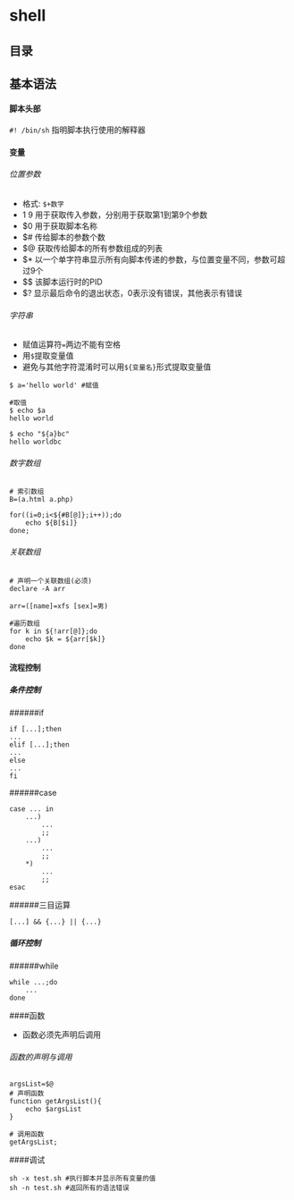 # shell

## 目录
## 基本语法
#### 脚本头部
`#! /bin/sh` 指明脚本执行使用的解释器


#### 变量
###### 位置参数
* 格式: `$+数字`
* $1~$9 用于获取传入参数，分别用于获取第1到第9个参数
* $0 用于获取脚本名称
* $# 传给脚本的参数个数
* $@ 获取传给脚本的所有参数组成的列表
* $* 以一个单字符串显示所有向脚本传递的参数，与位置变量不同，参数可超过9个
* $$ 该脚本运行时的PID
* $? 显示最后命令的退出状态，0表示没有错误，其他表示有错误

###### 字符串

* 赋值运算符`=`两边不能有空格
* 用`$`提取变量值
* 避免与其他字符混淆时可以用`${变量名}`形式提取变量值

```
$ a='hello world' #赋值

#取值
$ echo $a
hello world

$ echo "${a}bc"
hello worldbc
```
###### 数字数组
```
# 索引数组
B=(a.html a.php)

for((i=0;i<${#B[@]};i++));do
    echo ${B[$i]}
done;
```
###### 关联数组
```
# 声明一个关联数组(必须)
declare -A arr

arr=([name]=xfs [sex]=男)

#遍历数组
for k in ${!arr[@]};do
    echo $k = ${arr[$k]}
done
```
#### 流程控制
##### 条件控制
######if
```
if [...];then
...
elif [...];then
...
else
...
fi
```
######case
```
case ... in
    ...)
        ...
        ;;
    ...)
        ...
        ;;
    *)
        ...
        ;;
esac
```
######三目运算
```
[...] && {...} || {...}
```

##### 循环控制
######while
```
while ...;do
    ...
done
```
####函数
* 函数必须先声明后调用
###### 函数的声明与调用
```
argsList=$@
# 声明函数
function getArgsList(){
    echo $argsList
}

# 调用函数
getArgsList;
```
####调试
```
sh -x test.sh #执行脚本并显示所有变量的值
sh -n test.sh #返回所有的语法错误
```

